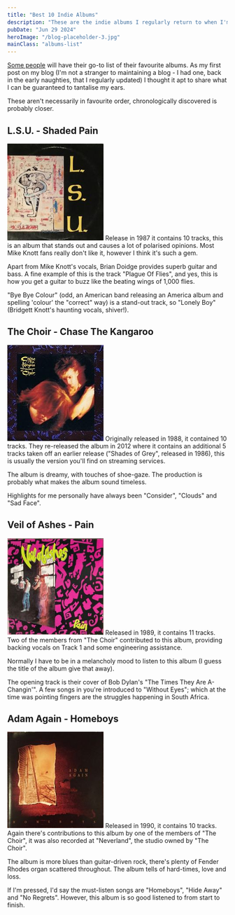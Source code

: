 ```yaml
---
title: "Best 10 Indie Albums"
description: "These are the indie albums I regularly return to when I'm not sure what to listen to."
pubDate: "Jun 29 2024"
heroImage: "/blog-placeholder-3.jpg"
mainClass: "albums-list"
---
```


[Some people](https://hicks.design/journal/hicks-design-best-15-albums) will have their go-to list of their favourite albums. As my first post on my blog (I'm not a stranger to maintaining a blog - I had one, back in the early naughties, that I regularly updated) I thought it apt to share what I can be guaranteed to tantalise my ears.

These aren't necessarily in favourite order, chronologically discovered is probably closer.

## L.S.U. - Shaded Pain

![L.S.U. - Shaded Pain album cover](../../assets/images/l-s-u--shaded-pain.jpg) Release in 1987 it contains 10 tracks, this is an album that stands out and causes a lot of polarised opinions. Most Mike Knott fans really don't like it, however I think it's such a gem.

Apart from Mike Knott's vocals, Brian Doidge provides superb guitar and bass. A fine example of this is the track "Plague Of Flies", and yes, this is how you get a guitar to buzz like the beating wings of 1,000 flies.

"Bye Bye Colour" (odd, an American band releasing an America album and spelling 'colour' the "correct" way) is a stand-out track, so "Lonely Boy" (Bridgett Knott's haunting vocals, shiver!).

## The Choir - Chase The Kangaroo

![The Choir - Chase The Kangaroo album cover](../../assets/images/the-choir--chase-the-kangaroo.jpg) Originally released in 1988, it contained 10 tracks. They re-released the album in 2012 where it contains an additional 5 tracks taken off an earlier release ("Shades of Grey", released in 1986), this is usually the version you'll find on streaming services.

The album is dreamy, with touches of shoe-gaze. The production is probably what makes the album sound timeless.

Highlights for me personally have always been "Consider", "Clouds" and "Sad Face".

## Veil of Ashes - Pain

![Veil of Ashes - Pain album cover](../../assets/images/veil-of-ashes--pain.jpg) Released in 1989, it contains 11 tracks. Two of the members from "The Choir" contributed to this album, providing backing vocals on Track 1 and some engineering assistance.

Normally I have to be in a melancholy mood to listen to this album (I guess the title of the album give that away).

The opening track is their cover of Bob Dylan's "The Times They Are A-Changin'". A few songs in you're introduced to "Without Eyes"; which at the time was pointing fingers are the struggles happening in South Africa.

## Adam Again - Homeboys

![Adam Again - Homeboys album cover](../../assets/images/adam-again--homeboys.jpg) Released in 1990, it contains 10 tracks. Again there's contributions to this album by one of the members of "The Choir", it was also recorded at "Neverland", the studio owned by "The Choir".

The album is more blues than guitar-driven rock, there's plenty of Fender Rhodes organ scattered throughout. The album tells of hard-times, love and loss.

If I'm pressed, I'd say the must-listen songs are "Homeboys", "Hide Away" and "No Regrets". However, this album is so good listened to from start to finish.
